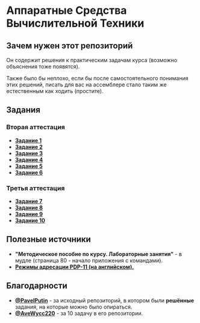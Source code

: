 # Аппаратные Средства Вычислительной Техники

## Зачем нужен этот репозиторий

Он содержит решения к практическим задачам курса (возможно объяснения тоже появятся).

Также было бы неплохо, если бы после самостоятельного понимания этих решений, писать для вас на ассемблере стало таким же естественным как ходить (простите).

## Задания

### Вторая аттестация

- **[Задание 1](/SecondAttestation/Task01)**
- **[Задание 2](/SecondAttestation/Task02)**
- **[Задание 3](/SecondAttestation/Task03)**
- **[Задание 4](/SecondAttestation/Task04)**
- **[Задание 5](/SecondAttestation/Task05)**
- **[Задание 6](/SecondAttestation/Task06)**

### Третья аттестация

- **[Задание 7](/ThirdAttestation/Task07)**
- **[Задание 8](/ThirdAttestation/Task08)**
- **[Задание 9](/ThirdAttestation/Task09)**
- **[Задание 10](/ThirdAttestation/Task10)**

## Полезные источники

- **"Методическое пособие по курсу. Лабораторные занятия"** - в мудле (страница 80 - начало приложения с командами).
- **[Режимы адресации PDP-11 (на английском).](https://pages.cpsc.ucalgary.ca/~dsb/PDP11/AddrModes.html)**

## Благодарности

- **[@PavelPutin](https://github.com/PavelPutin)** - за исходный репозиторий, в котором были **решённые** задания, на которые можно было опираться.
- **[@AveWycc220](https://github.com/AveWycc220)** - за 10 задачу в его репозитории.
